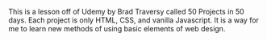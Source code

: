 This is a lesson off of Udemy by Brad Traversy called 50 Projects in 50 days. Each project is only HTML, CSS, and vanilla Javascript.  It is a way for me to learn new methods of using basic elements of web design.
